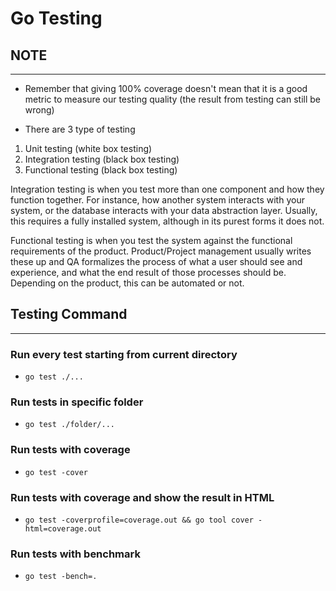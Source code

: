 # Go Testing

## NOTE

---

- Remember that giving 100% coverage doesn't mean that it is a good metric to measure our testing quality (the result from testing can still be wrong)

- There are 3 type of testing

1. Unit testing (white box testing)
2. Integration testing (black box testing)
3. Functional testing (black box testing)

Integration testing is when you test more than one component and how they function together. For instance, how another system interacts with your system, or the database interacts with your data abstraction layer. Usually, this requires a fully installed system, although in its purest forms it does not.

Functional testing is when you test the system against the functional requirements of the product. Product/Project management usually writes these up and QA formalizes the process of what a user should see and experience, and what the end result of those processes should be. Depending on the product, this can be automated or not.

## Testing Command

---

### Run every test starting from current directory

- `go test ./...`

### Run tests in specific folder

- `go test ./folder/...`

### Run tests with coverage

- `go test -cover`

### Run tests with coverage and show the result in HTML

- `go test -coverprofile=coverage.out && go tool cover -html=coverage.out`

### Run tests with benchmark

- `go test -bench=.`

